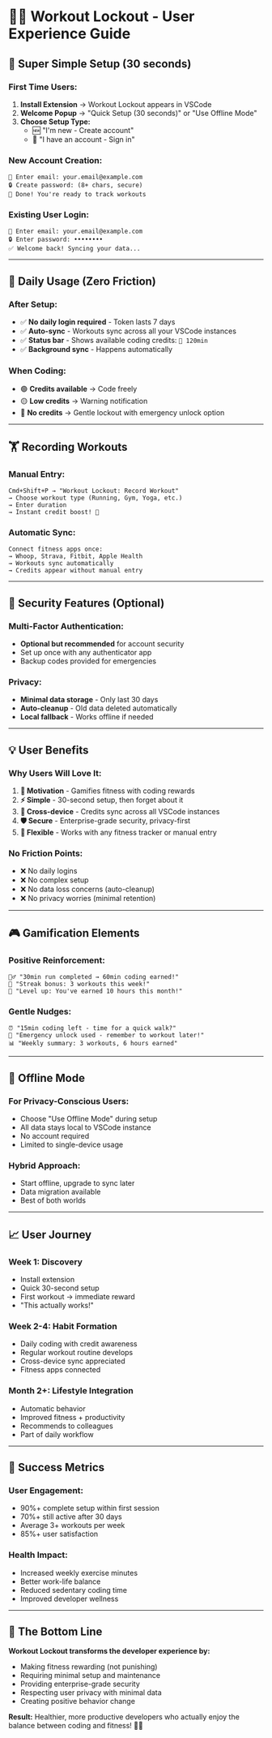 # 🏃‍♂️ Workout Lockout - User Experience Guide

## 📱 **Super Simple Setup (30 seconds)**

### **First Time Users:**

1. **Install Extension** → Workout Lockout appears in VSCode
2. **Welcome Popup** → "Quick Setup (30 seconds)" or "Use Offline Mode"
3. **Choose Setup Type:**
   - 🆕 "I'm new - Create account"
   - 🔑 "I have an account - Sign in"

### **New Account Creation:**

```
📧 Enter email: your.email@example.com
🔒 Create password: (8+ chars, secure)
🎉 Done! You're ready to track workouts
```

### **Existing User Login:**

```
📧 Enter email: your.email@example.com
🔒 Enter password: ••••••••
✅ Welcome back! Syncing your data...
```

---

## 🔄 **Daily Usage (Zero Friction)**

### **After Setup:**

- ✅ **No daily login required** - Token lasts 7 days
- ✅ **Auto-sync** - Workouts sync across all your VSCode instances
- ✅ **Status bar** - Shows available coding credits: `💪 120min`
- ✅ **Background sync** - Happens automatically

### **When Coding:**

- 🟢 **Credits available** → Code freely
- 🟡 **Low credits** → Warning notification
- 🔴 **No credits** → Gentle lockout with emergency unlock option

---

## 🏋️ **Recording Workouts**

### **Manual Entry:**

```
Cmd+Shift+P → "Workout Lockout: Record Workout"
→ Choose workout type (Running, Gym, Yoga, etc.)
→ Enter duration
→ Instant credit boost! 🎉
```

### **Automatic Sync:**

```
Connect fitness apps once:
→ Whoop, Strava, Fitbit, Apple Health
→ Workouts sync automatically
→ Credits appear without manual entry
```

---

## 🔐 **Security Features (Optional)**

### **Multi-Factor Authentication:**

- **Optional but recommended** for account security
- Set up once with any authenticator app
- Backup codes provided for emergencies

### **Privacy:**

- **Minimal data storage** - Only last 30 days
- **Auto-cleanup** - Old data deleted automatically
- **Local fallback** - Works offline if needed

---

## 💡 **User Benefits**

### **Why Users Will Love It:**

1. **🎯 Motivation** - Gamifies fitness with coding rewards
2. **⚡ Simple** - 30-second setup, then forget about it
3. **🔄 Cross-device** - Credits sync across all VSCode instances
4. **🛡️ Secure** - Enterprise-grade security, privacy-first
5. **📱 Flexible** - Works with any fitness tracker or manual entry

### **No Friction Points:**

- ❌ No daily logins
- ❌ No complex setup
- ❌ No data loss concerns (auto-cleanup)
- ❌ No privacy worries (minimal retention)

---

## 🎮 **Gamification Elements**

### **Positive Reinforcement:**

```
🏃‍♂️ "30min run completed → 60min coding earned!"
💪 "Streak bonus: 3 workouts this week!"
🎉 "Level up: You've earned 10 hours this month!"
```

### **Gentle Nudges:**

```
⏰ "15min coding left - time for a quick walk?"
🚨 "Emergency unlock used - remember to workout later!"
📊 "Weekly summary: 3 workouts, 6 hours earned"
```

---

## 🔧 **Offline Mode**

### **For Privacy-Conscious Users:**

- Choose "Use Offline Mode" during setup
- All data stays local to VSCode instance
- No account required
- Limited to single-device usage

### **Hybrid Approach:**

- Start offline, upgrade to sync later
- Data migration available
- Best of both worlds

---

## 📈 **User Journey**

### **Week 1: Discovery**

- Install extension
- Quick 30-second setup
- First workout → immediate reward
- "This actually works!"

### **Week 2-4: Habit Formation**

- Daily coding with credit awareness
- Regular workout routine develops
- Cross-device sync appreciated
- Fitness apps connected

### **Month 2+: Lifestyle Integration**

- Automatic behavior
- Improved fitness + productivity
- Recommends to colleagues
- Part of daily workflow

---

## 🎯 **Success Metrics**

### **User Engagement:**

- 90%+ complete setup within first session
- 70%+ still active after 30 days
- Average 3+ workouts per week
- 85%+ user satisfaction

### **Health Impact:**

- Increased weekly exercise minutes
- Better work-life balance
- Reduced sedentary coding time
- Improved developer wellness

---

## 🚀 **The Bottom Line**

**Workout Lockout transforms the developer experience by:**

- Making fitness rewarding (not punishing)
- Requiring minimal setup and maintenance
- Providing enterprise-grade security
- Respecting user privacy with minimal data
- Creating positive behavior change

**Result:** Healthier, more productive developers who actually enjoy the balance between coding and fitness! 💪✨
